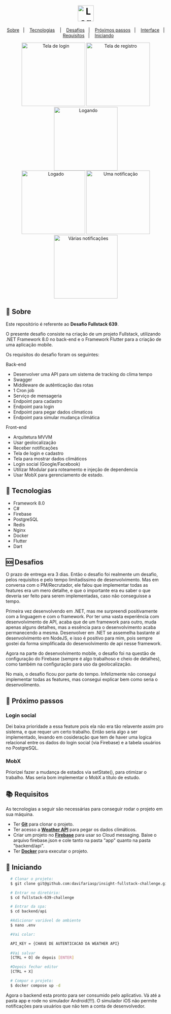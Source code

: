 <h1 align="center">
  <img alt="Logo 639" src="https://639app.com/_nuxt/img/logo.54e5dcc.svg" height="50px" />
</h1>


<p align="center">
  <a href="#page_with_curl-sobre">Sobre</a>&nbsp;&nbsp;&nbsp;|&nbsp;&nbsp;&nbsp;
  <a href="#hammer-tecnologias">Tecnologias</a>
  &nbsp;&nbsp;&nbsp;|&nbsp;&nbsp;&nbsp;
  <a href="#sos-desafios">Desafios</a>&nbsp;&nbsp;&nbsp;|&nbsp;&nbsp;&nbsp;
  <a href="#rotating_light-próximos-passos">Próximos passos</a>&nbsp;&nbsp;&nbsp;|&nbsp;&nbsp;&nbsp;
  <a href="#sunrise-interface">Interface</a>&nbsp;&nbsp;&nbsp;|&nbsp;&nbsp;&nbsp;
  <a href="#books-requisitos">Requisitos</a>&nbsp;&nbsp;&nbsp;|&nbsp;&nbsp;&nbsp;
  <a href="#rocket-iniciando">Iniciando</a>
</p>

<div align="center">
    <img alt="Tela de login" src="https://i.imgur.com/UOdLaqp.png" width="200" />
     <img alt="Tela de registro" src="https://i.imgur.com/8tbrKrX.png" width="200" />
     <img alt="Logando" src="https://i.imgur.com/l6B98X7.png" width="200" />
</div>

<div align="center">
    <img alt="Logado" src="https://i.imgur.com/m0WdoED.png" width="200" />
    <img alt="Uma notificação" src="https://i.imgur.com/ByIOg6Z.png" width="200" />
    <img alt="Várias notificações" src="https://i.imgur.com/udFfS2t.png" width="200" />
</div>

## :page_with_curl: Sobre

Este repositório é referente ao **Desafio Fullstack 639**. 

O presente desafio consiste na criação de um projeto Fullstack, utilizando .NET Framework 8.0 no back-end e o Framework Flutter para a criação de uma aplicação mobile.

Os requisitos do desafio foram os seguintes:

Back-end
- Desenvolver uma API para um sistema de tracking do clima tempo
- Swagger
- Middleware de autênticação das rotas
- 1 Cron job
- Serviço de mensageria
- Endpoint para cadastro
- Endpoint para login
- Endpoint para pegar dados climaticos
- Endpoint para simular mudança climática

Front-end
- Arquitetura MVVM
- Usar geolocalização
- Receber notificações
- Tela de login e cadastro
- Tela para mostrar dados climáticos
- Login social (Google/Facebook)
- Utilizar Modular para roteamento e injeção de dependencia
- Usar MobX para gerenciamento de estado.


## :hammer: Tecnologias

- Framework 8.0
- C#
- Firebase
- PostgreSQL
- Redis
- Nginx
- Docker
- Flutter
- Dart


## :sos: Desafios

O prazo de entrega era 3 dias. Então o desafio foi realmente um desafio, pelos requisitos e pelo tempo limitadissimo de desenvolvimento. Mas em conversa com o PM/Recrutador, ele falou que implementar todas as features era um mero detalhe, e que o importante era eu saber o que deveria ser feito para serem implementadas, caso não conseguisse a tempo.

Primeira vez desenvolvendo em .NET, mas me surpreendi positivamente com a linguagem e com o framework. Por ter uma vasta experiência com desenvolvimento de API, acaba que de um framework para outro, muda apenas alguns detalhes, mas a essência para o desenvolvimento acaba permanecendo a mesma. Desenvolver em .NET se assemelha bastante al desenvolvimento em NodeJS, e isso é positivo para mim, pois sempre gostei da forma simplificada do desenvolvimento de api nesse framework.

Agora na parte do desenvolvimento mobile, o desafio foi na questão de configuração do Firebase (sempre é algo trabalhoso e cheio de detalhes), como também na configuração para uso da geolocalização.

No mais, o desafio ficou por parte do tempo. Infelizmente não consegui implementar todas as features, mas consegui explicar bem como seria o desenvolimento.

## :rotating_light: Próximo passos

### Login social

Dei baixa prioridade a essa feature pois ela não era tão relavente assim pro sistema, e que requer um certo trabalho. Então seria algo a ser implementado, levando em cosideração que tem de haver uma logica relacional entre os dados do login social (via Firebase) e a tabela usuários no PostgreSQL.

### MobX

Priorizei fazer a mudança de estados via setState(), para otimizar o trabalho. Mas seria bom implementar o MobX a título de estudo. 

## :books: Requisitos

As tecnologias a seguir são necessárias para conseguir rodar o projeto em sua máquina.

- Ter [**Git**](https://git-scm.com/) para clonar o projeto.
- Ter acesso a [**Weather API**](https://www.weatherapi.com/) para pegar os dados climáticos.
- Criar um projeto no [**Firebase**](https://firebase.google.com/) para usar so Cloud messaging. Baixe o arquivo firebase.json e cole tanto na pasta "app" quanto na pasta "backend/api".
- Ter [**Docker**](https://www.docker.com/get-started/) para executar o projeto.


## :rocket: Iniciando
``` bash
  # Clonar o projeto:
  $ git clone git@github.com:davifariasp/insight-fullstack-challenge.git

  # Entrar no diretório:
  $ cd fullstack-639-challenge

  # Entrar da spa:
  $ cd backend/api

  #Adicionar variável de ambiente
  $ nano .env

  #Vai colar:

  API_KEY = {CHAVE DE AUTENTICACAO DA WEATHER API}
  
  #Vai salvar
  [CTRL + O] de depois [ENTER]

  #Depois fechar editor
  [CTRL + X]

  # Compor o projeto:
  $ docker compose up -d
```

Agora o backend esta pronto para ser consumido pelo aplicativo. Vá até a pasta app e rode no simulador Android(!!!). O simulador iOS não permite notificações para usuários que não tem a conta de desenvolvedor.